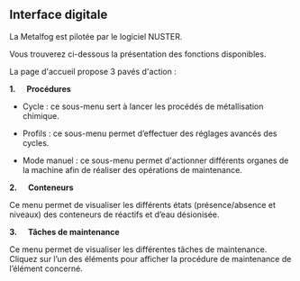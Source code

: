 ## Interface digitale

La Metalfog est pilotée par le logiciel NUSTER.

Vous trouverez ci-dessous la présentation des fonctions disponibles.

La page d'accueil propose 3 pavés d'action :

**1.**     **Procédures**

 - Cycle : ce sous-menu sert à lancer les procédés de métallisation chimique.

 - Profils : ce sous-menu permet d’effectuer des réglages avancés des cycles.
 
 - Mode manuel : ce sous-menu permet d'actionner différents organes de la machine afin de réaliser des opérations de maintenance.

**2.**     **Conteneurs**

Ce menu permet de visualiser les différents états (présence/absence et niveaux) des conteneurs de réactifs et d’eau désionisée.

**3.**     **Tâches de maintenance**

Ce menu permet de visualiser les différentes tâches de maintenance. Cliquez sur l’un des éléments pour afficher la procédure de maintenance de l’élément concerné.